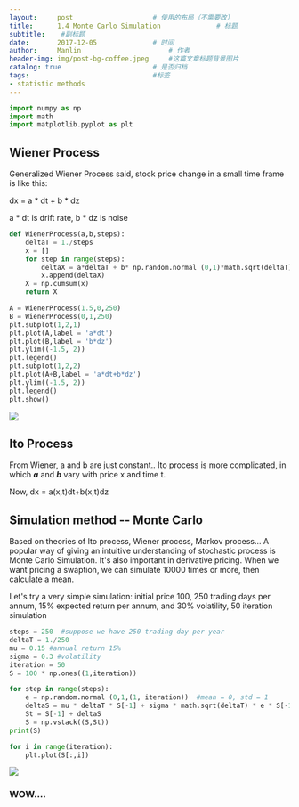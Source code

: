 ```yaml
---
layout:     post   				    # 使用的布局（不需要改）
title:      1.4 Monte Carlo Simulation 				# 标题 
subtitle:    #副标题
date:       2017-12-05				# 时间
author:     Manlin 						# 作者
header-img: img/post-bg-coffee.jpeg 	#这篇文章标题背景图片
catalog: true 						# 是否归档
tags:								#标签
- statistic methods
---
```



```python
import numpy as np
import math
import matplotlib.pyplot as plt
```

## Wiener Process

Generalized Wiener Process said, stock price change in a small time frame is like this: 

dx = a * dt + b * dz 

a * dt is drift rate, b * dz is noise


```python
def WienerProcess(a,b,steps):
    deltaT = 1./steps
    x = []
    for step in range(steps):
        deltaX = a*deltaT + b* np.random.normal (0,1)*math.sqrt(deltaT)
        x.append(deltaX)
    X = np.cumsum(x)
    return X
```


```python
A = WienerProcess(1.5,0,250)
B = WienerProcess(0,1,250)
plt.subplot(1,2,1)
plt.plot(A,label = 'a*dt')
plt.plot(B,label = 'b*dz')
plt.ylim((-1.5, 2))
plt.legend()
plt.subplot(1,2,2)
plt.plot(A+B,label = 'a*dt+b*dz')
plt.ylim((-1.5, 2))
plt.legend()
plt.show()
```


![](https://ws4.sinaimg.cn/large/006tNc79gy1fm6xnefm9hj30n20dewff.jpg)


## Ito Process
From Wiener, a and b are just constant.. Ito process is more complicated, in which ***a*** and ***b*** vary with price x and time t.

Now, dx = a(x,t)dt+b(x,t)dz

## Simulation method -- Monte Carlo

Based on theories of Ito process, Wiener process, Markov process... A popular way of giving an intuitive understanding of stochastic process is Monte Carlo Simulation. It's also important in derivative pricing. When we want pricing a swaption, we can simulate 10000 times or more, then calculate a mean. 

Let's try a very simple simulation: initial price 100, 250 trading days per annum, 15% expected return per annum, and 30% volatility, 50 iteration simulation


```python
steps = 250  #suppose we have 250 trading day per year
deltaT = 1./250
mu = 0.15 #annual return 15%
sigma = 0.3 #volatility
iteration = 50 
S = 100 * np.ones((1,iteration))

for step in range(steps):
    e = np.random.normal (0,1,(1, iteration))  #mean = 0, std = 1
    deltaS = mu * deltaT * S[-1] + sigma * math.sqrt(deltaT) * e * S[-1]
    St = S[-1] + deltaS
    S = np.vstack((S,St))
print(S)

```


```python
for i in range(iteration):
    plt.plot(S[:,i])
```


![](https://ws3.sinaimg.cn/large/006tNc79gy1fm6xnxagz0j30mz0dedol.jpg)


### WOW....
